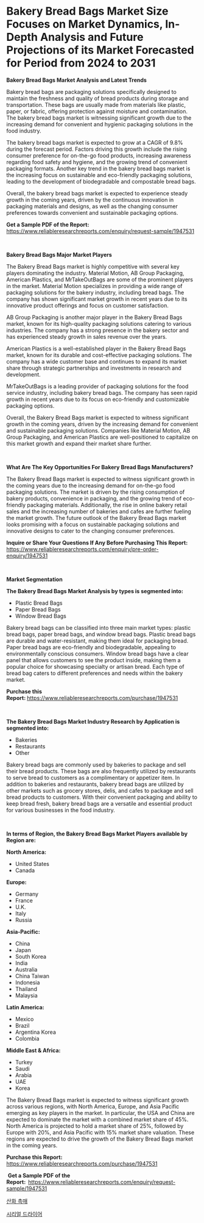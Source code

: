 <p><h1>Bakery Bread Bags Market Size Focuses on Market Dynamics, In-Depth Analysis and Future Projections of its Market Forecasted for Period from 2024 to 2031</h1></p><p><strong>Bakery Bread Bags Market Analysis and Latest Trends</strong></p>
<p><p>Bakery bread bags are packaging solutions specifically designed to maintain the freshness and quality of bread products during storage and transportation. These bags are usually made from materials like plastic, paper, or fabric, offering protection against moisture and contamination. The bakery bread bags market is witnessing significant growth due to the increasing demand for convenient and hygienic packaging solutions in the food industry.</p><p>The bakery bread bags market is expected to grow at a CAGR of 9.8% during the forecast period. Factors driving this growth include the rising consumer preference for on-the-go food products, increasing awareness regarding food safety and hygiene, and the growing trend of convenient packaging formats. Another key trend in the bakery bread bags market is the increasing focus on sustainable and eco-friendly packaging solutions, leading to the development of biodegradable and compostable bread bags.</p><p>Overall, the bakery bread bags market is expected to experience steady growth in the coming years, driven by the continuous innovation in packaging materials and designs, as well as the changing consumer preferences towards convenient and sustainable packaging options.</p></p>
<p><strong>Get a Sample PDF of the Report:&nbsp;</strong> <a href="https://www.reliableresearchreports.com/enquiry/request-sample/1947531">https://www.reliableresearchreports.com/enquiry/request-sample/1947531</a></p>
<p>&nbsp;</p>
<p><strong>Bakery Bread Bags Major Market Players</strong></p>
<p><p>The Bakery Bread Bags market is highly competitive with several key players dominating the industry. Material Motion, AB Group Packaging, American Plastics, and MrTakeOutBags are some of the prominent players in the market. Material Motion specializes in providing a wide range of packaging solutions for the bakery industry, including bread bags. The company has shown significant market growth in recent years due to its innovative product offerings and focus on customer satisfaction.</p><p>AB Group Packaging is another major player in the Bakery Bread Bags market, known for its high-quality packaging solutions catering to various industries. The company has a strong presence in the bakery sector and has experienced steady growth in sales revenue over the years.</p><p>American Plastics is a well-established player in the Bakery Bread Bags market, known for its durable and cost-effective packaging solutions. The company has a wide customer base and continues to expand its market share through strategic partnerships and investments in research and development.</p><p>MrTakeOutBags is a leading provider of packaging solutions for the food service industry, including bakery bread bags. The company has seen rapid growth in recent years due to its focus on eco-friendly and customizable packaging options.</p><p>Overall, the Bakery Bread Bags market is expected to witness significant growth in the coming years, driven by the increasing demand for convenient and sustainable packaging solutions. Companies like Material Motion, AB Group Packaging, and American Plastics are well-positioned to capitalize on this market growth and expand their market share further.</p></p>
<p>&nbsp;</p>
<p><strong>What Are The Key Opportunities For Bakery Bread Bags Manufacturers?</strong></p>
<p><p>The Bakery Bread Bags market is expected to witness significant growth in the coming years due to the increasing demand for on-the-go food packaging solutions. The market is driven by the rising consumption of bakery products, convenience in packaging, and the growing trend of eco-friendly packaging materials. Additionally, the rise in online bakery retail sales and the increasing number of bakeries and cafes are further fueling the market growth. The future outlook of the Bakery Bread Bags market looks promising with a focus on sustainable packaging solutions and innovative designs to cater to the changing consumer preferences.</p></p>
<p><strong>Inquire or Share Your Questions If Any Before Purchasing This Report:</strong> <a href="https://www.reliableresearchreports.com/enquiry/pre-order-enquiry/1947531">https://www.reliableresearchreports.com/enquiry/pre-order-enquiry/1947531</a></p>
<p>&nbsp;</p>
<p><strong>Market Segmentation</strong></p>
<p><strong>The Bakery Bread Bags Market Analysis by types is segmented into:</strong></p>
<p><ul><li>Plastic Bread Bags</li><li>Paper Bread Bags</li><li>Window Bread Bags</li></ul></p>
<p><p>Bakery bread bags can be classified into three main market types: plastic bread bags, paper bread bags, and window bread bags. Plastic bread bags are durable and water-resistant, making them ideal for packaging bread. Paper bread bags are eco-friendly and biodegradable, appealing to environmentally conscious consumers. Window bread bags have a clear panel that allows customers to see the product inside, making them a popular choice for showcasing specialty or artisan bread. Each type of bread bag caters to different preferences and needs within the bakery market.</p></p>
<p><strong>Purchase this Report:&nbsp;</strong><a href="https://www.reliableresearchreports.com/purchase/1947531">https://www.reliableresearchreports.com/purchase/1947531</a></p>
<p>&nbsp;</p>
<p><strong>The Bakery Bread Bags Market Industry Research by Application is segmented into:</strong></p>
<p><ul><li>Bakeries</li><li>Restaurants</li><li>Other</li></ul></p>
<p><p>Bakery bread bags are commonly used by bakeries to package and sell their bread products. These bags are also frequently utilized by restaurants to serve bread to customers as a complimentary or appetizer item. In addition to bakeries and restaurants, bakery bread bags are utilized by other markets such as grocery stores, delis, and cafes to package and sell bread products to customers. With their convenient packaging and ability to keep bread fresh, bakery bread bags are a versatile and essential product for various businesses in the food industry.</p></p>
<p>&nbsp;</p>
<p><strong>In terms of Region, the Bakery Bread Bags Market Players available by Region are:</strong></p>
<p>
    <p> <strong> North America: </strong>
        <ul>
            <li>United States</li>
            <li>Canada</li>
        </ul>
        </p> 
    <p> <strong> Europe: </strong>
        <ul>
            <li>Germany</li>
            <li>France</li>
            <li>U.K.</li>
            <li>Italy</li>
            <li>Russia</li>
        </ul>
        </p> 
    <p> <strong> Asia-Pacific: </strong>
        <ul>
            <li>China</li>
            <li>Japan</li>
            <li>South Korea</li>
            <li>India</li>
            <li>Australia</li>
            <li>China Taiwan</li>
            <li>Indonesia</li>
            <li>Thailand</li>
            <li>Malaysia</li>
        </ul>
        </p> 
    <p> <strong> Latin America: </strong>
        <ul>
            <li>Mexico</li>
            <li>Brazil</li>
            <li>Argentina Korea</li>
            <li>Colombia</li>
        </ul>
        </p> 
    <p> <strong> Middle East & Africa: </strong>
        <ul>
            <li>Turkey</li>
            <li>Saudi</li>
            <li>Arabia</li>
            <li>UAE</li>
            <li>Korea</li>
        </ul>
    </p>
    </p>
<p><p>The Bakery Bread Bags market is expected to witness significant growth across various regions, with North America, Europe, and Asia Pacific emerging as key players in the market. In particular, the USA and China are expected to dominate the market with a combined market share of 45%. North America is projected to hold a market share of 25%, followed by Europe with 20%, and Asia Pacific with 15% market share valuation. These regions are expected to drive the growth of the Bakery Bread Bags market in the coming years.</p></p>
<p><strong>Purchase this Report: </strong><a href="https://www.reliableresearchreports.com/purchase/1947531">https://www.reliableresearchreports.com/purchase/1947531</a></p>
<p>&nbsp;<strong>Get a Sample PDF of the Report:&nbsp;&nbsp;</strong><a href="https://www.reliableresearchreports.com/enquiry/request-sample/1947531">https://www.reliableresearchreports.com/enquiry/request-sample/1947531</a></p>
<p><strong></strong></p>
<p><p><a href="https://medium.com/@whitneymurphy1982/%EC%82%B0%ED%99%94-%EC%B4%89%EB%A7%A4-%EC%8B%9C%EC%9E%A5-%EA%B7%9C%EB%AA%A8-%EB%B0%8F-%EC%8B%9C%EC%9E%A5-%EB%8F%99%ED%96%A5-%EC%99%84%EC%A0%84%ED%95%9C-%EC%82%B0%EC%97%85-%EA%B0%9C%EC%9A%94-2024%EB%85%84%EB%B6%80%ED%84%B0-2031%EB%85%84%EA%B9%8C%EC%A7%80-32b4a94f5e31">산화 촉매</a></p><p><a href="https://medium.com/@maksymilianbaran1901/%EC%8B%9C%EB%A6%AC%EC%96%BC-%EA%B1%B4%EC%A1%B0%EA%B8%B0-%EC%8B%9C%EC%9E%A5-%EB%A9%94%ED%8A%B8%EB%A6%AD%EC%8A%A4-%ED%95%B4%EB%8F%85-%EC%8B%9C%EC%9E%A5-%EC%A0%90%EC%9C%A0%EC%9C%A8-%ED%8A%B8%EB%A0%8C%EB%93%9C-%EB%B0%8F-%EC%84%B1%EC%9E%A5-%ED%8C%A8%ED%84%B4-2cfd23a9034e">시리얼 드라이어</a></p></p>